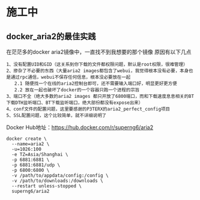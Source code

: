 # 施工中
## docker_aria2的最佳实践

在茫茫多的docker aria2镜像中，一直找不到我想要的那个镜像
原因有以下几点

    1、没有配置UID和GID（这关系到你下载的文件都权限问题，默认是root权限，很难管理）
    2、掺杂了不必要的东西（大量aria2 images都包含了webui，我觉得根本没有必要，本身也是通过rpc通信，webui不保存任何信息，根本没必要放在一起
       2.1 随便找一个在线的aria2控制台即可，还不需要输入端口好，明显更好更方便
       2.2 放在一起也破坏了docker的一个容器只跑一个进程的宗旨
    3、端口不全（绝大多数的aria2 images 都只开放了6800端口，而和下载速度息息相关的BT下载DTH监听端口、BT下载监听端口，绝大部份都没有expose出来）
    4、conf文件的配置问题，这里要感谢的P3TERX的aria2_perfect_config项目
    5、SSL配置问题，这个比较简单，就不详细说明了
    
    
    
Docker Hub地址：https://hub.docker.com/r/superng6/aria2    

````
docker create \
  --name=aria2 \
  -u=1026:100
  -e TZ=Asia/Shanghai \
  -p 6881:6881 \
  -p 6881:6881/udp \
  -p 6800:6800 \
  -v /path/to/appdata/config:/config \
  -v /path/to/downloads:/downloads \
  --restart unless-stopped \
  superng6/aria2
  ````
